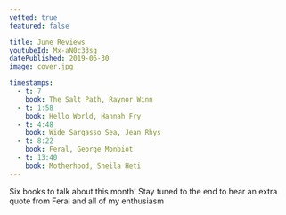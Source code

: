 ```yaml
---
vetted: true
featured: false

title: June Reviews
youtubeId: Mx-aN0c33sg
datePublished: 2019-06-30
image: cover.jpg

timestamps:
  - t: 7
    book: The Salt Path, Raynor Winn
  - t: 1:58
    book: Hello World, Hannah Fry
  - t: 4:48
    book: Wide Sargasso Sea, Jean Rhys
  - t: 8:22
    book: Feral, George Monbiot
  - t: 13:40
    book: Motherhood, Sheila Heti
---
```


Six books to talk about this month! Stay tuned to the end to hear an extra quote from Feral and all of my enthusiasm
